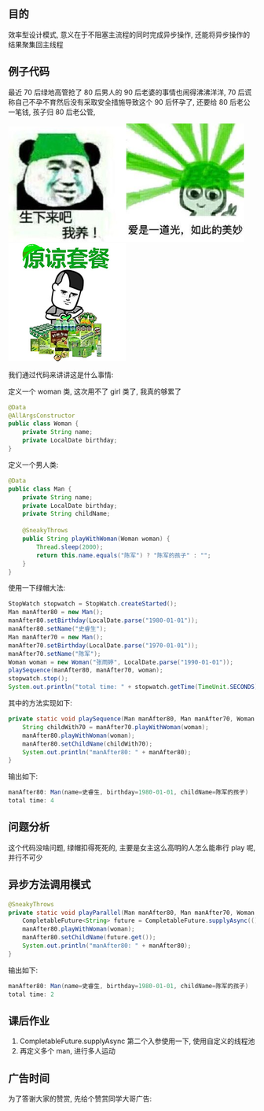 ## 目的

效率型设计模式, 意义在于不阻塞主流程的同时完成异步操作, 还能将异步操作的结果聚集回主线程

## 例子代码

最近 70 后绿地高管抢了 80 后男人的 90 后老婆的事情也闹得沸沸洋洋,  70 后谎称自己不孕不育然后没有采取安全措施导致这个 90 后怀孕了, 还要给 80 后老公一笔钱, 孩子归 80 后老公管,

![](/assets/2020052300.png)![](/assets/2020052301.png)![](/assets/2020052302.png)

我们通过代码来讲讲这是什么事情:

定义一个 woman 类, 这次用不了 girl 类了, 我真的够累了

```java
@Data
@AllArgsConstructor
public class Woman {
    private String name;
    private LocalDate birthday;
}
```

定义一个男人类:

```java
@Data
public class Man {
    private String name;
    private LocalDate birthday;
    private String childName;

    @SneakyThrows
    public String playWithWoman(Woman woman) {
        Thread.sleep(2000);
        return this.name.equals("陈军") ? "陈军的孩子" : "";
    }
}
```

使用一下绿帽大法:

```java
StopWatch stopwatch = StopWatch.createStarted();
Man manAfter80 = new Man();
manAfter80.setBirthday(LocalDate.parse("1980-01-01"));
manAfter80.setName("史睿生");
Man manAfter70 = new Man();
manAfter70.setBirthday(LocalDate.parse("1970-01-01"));
manAfter70.setName("陈军");
Woman woman = new Woman("张雨婷", LocalDate.parse("1990-01-01"));
playSequence(manAfter80, manAfter70, woman);
stopwatch.stop();
System.out.println("total time: " + stopwatch.getTime(TimeUnit.SECONDS));
```

其中的方法实现如下:

```java
private static void playSequence(Man manAfter80, Man manAfter70, Woman woman) {
    String childWith70 = manAfter70.playWithWoman(woman);
    manAfter80.playWithWoman(woman);
    manAfter80.setChildName(childWith70);
    System.out.println("manAfter80: " + manAfter80);
}
```

输出如下:

```java
manAfter80: Man(name=史睿生, birthday=1980-01-01, childName=陈军的孩子)
total time: 4
```

## 问题分析

这个代码没啥问题, 绿帽扣得死死的, 主要是女主这么高明的人怎么能串行 play 呢, 并行不可少

## 异步方法调用模式

```java
@SneakyThrows
private static void playParallel(Man manAfter80, Man manAfter70, Woman woman) {
    CompletableFuture<String> future = CompletableFuture.supplyAsync(() -> manAfter70.playWithWoman(woman));
    manAfter80.playWithWoman(woman);
    manAfter80.setChildName(future.get());
    System.out.println("manAfter80: " + manAfter80);
}
```

输出如下:

```java
manAfter80: Man(name=史睿生, birthday=1980-01-01, childName=陈军的孩子)
total time: 2
```

## 课后作业

1. CompletableFuture.supplyAsync 第二个入参使用一下, 使用自定义的线程池
2. 再定义多个 man, 进行多人运动

## 广告时间

为了答谢大家的赞赏, 先给个赞赏同学大哥广告:










